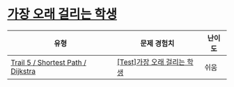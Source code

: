 # [가장 오래 걸리는 학생](https://www.codetree.ai/trails/complete/curated-cards/test-longest-student)

|유형|문제 경험치|난이도|
|---|---|---|
|[Trail 5 / Shortest Path / Dijkstra](https://www.codetree.ai/trail-info/intermediate-mid/)|[[Test]가장 오래 걸리는 학생](https://www.codetree.ai/trails/complete/curated-cards/test-longest-student/)|쉬움|

